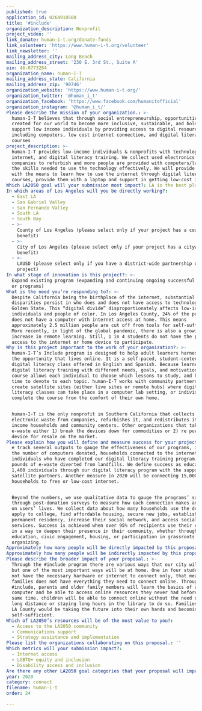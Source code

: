 ```yaml
---
published: true
application_id: 0264910508
title: '#include'
organization_description: Nonprofit
project_video: ''
link_donate: human-i-t.org/donate-funds
link_volunteer: 'https://www.human-i-t.org/volunteer'
link_newsletter: ''
mailing_address_city: Long Beach
mailing_address_street: '230 E. 3rd St., Suite A'
ein: 46-0773284
organization_name: human-I-T
mailing_address_state: California
mailing_address_zip: '90746'
organization_website: 'https://www.human-i-t.org/'
organization_twitter: '@human_i_t'
organization_facebook: 'https://www.facebook.com/humanitofficial'
organization_instagram: '@human_i_t/'
Please describe the mission of your organization.: >-
  human-I-T believes that through social entrepreneurship, opportunities are
  created for our world to become more inclusive, sustainable, and bold. We
  support low income individuals by providing access to digital resources
  including computers, low cost internet connection, and digital literacy
  courses
project_description: >-
  human-I-T provides low-income individuals & nonprofits with technology,
  internet, and digital literacy training. We collect used electronics from
  companies to refurbish and more people are provided with computers/laptops and
  the skills needed to use the technology effectively. We will provide Angelenos
  with the means to learn how to use the internet through digital literacy
  courses, provide them with a laptop and support in getting low-cost internet. 
Which LA2050 goal will your submission most impact?: LA is the best place to CONNECT
In which areas of Los Angeles will you be directly working?:
  - East LA
  - San Gabriel Valley
  - San Fernando Valley
  - South LA
  - South Bay
  - >-
    County of Los Angeles (please select only if your project has a countywide
    benefit)
  - >-
    City of Los Angeles (please select only if your project has a citywide
    benefit)
  - >-
    LAUSD (please select only if you have a district-wide partnership or
    project)
In what stage of innovation is this project?: >-
  Expand existing program (expanding and continuing ongoing successful projects
  or programs)
What is the need you’re responding to?: >-
  Despite California being the birthplace of the internet, substantial
  disparities persist in who does and does not have access to technology in the
  Golden State. This “digital divide” disproportionately affects low-income
  individuals and people of color. In Los Angeles County, 24% of the population
  does not have a computer with internet access at home. This means
  approximately 2.5 million people are cut off from tools for self-sufficiency.
  More recently, in light of the global pandemic, there is also a growing
  increase in remote learning. Still, 1 in 4 students do not have the proper
  access to the internet or home device to participate. 
Why is this project important to the work of your organization?: >-
  human-I-T’s Include program is designed to help adult learners harness all of
  the opportunity that lives online. It is a self-paced, student-centered
  digital literacy class offered in English and Spanish. Because learners enter
  digital literacy training with different needs, goals, and motivations, the
  course allows each individual to choose which lessons to study, and how much
  time to devote to each topic. human-I-T works with community partners to
  create satellite sites (either live sites or remote hubs) where digital
  literacy classes can take place in a computer lab setting, or individuals can
  complete the course from the comfort of their own home. 


  human-I-T is the only nonprofit in Southern California that collects
  electronic waste from companies, refurbishes it, and redistributes it to low
  income households and community centers. Other organizations that take in
  e-waste either 1) break the devices down for commodities or 2) re purpose the
  device for resale on the market.
Please explain how you will define and measure success for your project.: >
  e track several outputs to gauge the effectiveness of our programs, including
  the number of computers donated, households connected to the internet,
  individuals who have completed our digital literacy training program, and the
  pounds of e-waste diverted from landfills. We define success as educating
  1,400 individuals through our digital literacy program with the support of our
  satellite partners. Another measure in 2020 will be connecting 15,000
  households to free or low-cost internet. 


  Beyond the numbers, we use qualitative data to gauge the programs’ success
  through post-donation surveys to measure how each connection makes an impact
  on users’ lives. We collect data about how many households use the device to
  apply to college, find affordable housing, secure new jobs, establish
  permanent residency, increase their social network, and access social
  services. Success is achieved when over 95% of recipients use their connection
  in a way to deepen their presence in their community, whether through
  education, civic engagement, housing, or participation in grassroots
  organizing. 
Approximately how many people will be directly impacted by this proposal?: '1000'
Approximately how many people will be indirectly impacted by this proposal?: '4000'
Please describe the broader impact of your proposal.: >-
  Through the #include program there are various ways that our city will change,
  but one of the most important ways will be at home. One in four students do
  not have the necessary hardware or internet to connect only, that means 1 in 4
  families does not have everything they need to connect online. Through
  #include, parents and older family members will learn the basics of using a
  computer and be able to access online resources they never had before. At the
  same time, children will be able to connect online without the need of going
  long distance or staying long hours in the library to do so. Families around
  LA County would be taking the future into their own hands and becoming
  self-sufficient. 
Which of LA2050’s resources will be of the most value to you?:
  - Access to the LA2050 community
  - Communications support
  - Strategy assistance and implementation
Please list the organizations collaborating on this proposal.: ''
Which metrics will your submission impact?:
  - Internet access
  - LGBTQ+ equity and inclusion
  - Disability access and inclusion
Are there any other LA2050 goal categories that your proposal will impact?: []
year: 2020
category: connect
filename: human-i-t
order: 24

---
```

